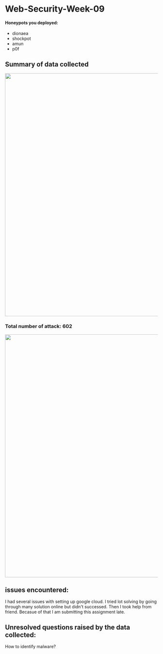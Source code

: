 # Web-Security-Week-09

#### Honeypots you deployed:
* dionaea
* shockpot
* amun
* p0f

## Summary of data collected
<img src="https://i.imgur.com/bJRlwYN.png" width="800">

### Total number of attack: 602


<img src="https://i.imgur.com/gYnPZ2n.png" width="800">

## issues encountered:
I had several issues with setting up google cloud. I tried lot solving by going through many solution online but didn't successed. 
Then I took help from friend. Becasue of that I am submitting this assignment late.

## Unresolved questions raised by the data collected:
How to identify malware?
